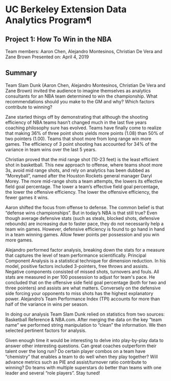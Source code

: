 # UC Berkeley Extension Data Analytics Program¶
## Project 1: How To Win in the NBA
Team members: Aaron Chen, Alejandro Montesinos, Christian De Vera and Zane Brown
Presented on: April 4, 2019


## Summary 

Team Slam Dunk (Aaron Chen, Alejandro Montesinos, Christian De Vera and Zane Brown) invited the audience to imagine themselves as analytics consultants for an NBA team determined to win the championship. What recommendations should you make to the GM and why? Which factors contribute to winning? 

Zane started things off by demonstrating that although the shooting efficiency of NBA teams hasn’t changed much in the last five years coaching philosophy sure has evolved. Teams have finally come to realize that making 36% of three point shots yields more points (1.08)  than 50% of two pointers (1.00). Teams that shoot more from long range win more games. The efficiency of 3 point shooting has accounted for 34% of the variance in team wins over the last 5 years.

Christian proved that the mid range shot (10-23 feet) is the least efficient shot in basketball.
This new approach to offense, where teams shoot more 3s, avoid mid range shots, and rely on analytics has been dubbed as “Moreyball”, named after the Houston Rockets general manager Daryl Morey. The more mid-range shots a team attempts, the lowers its effective field goal percentage. The lower a team’s effective field goal percentage, the lower the offensive efficiency. The lower the offensive efficiency, the fewer games it wins.

Aaron shifted the focus from offense to defense. The common belief is that “defense wins championships”. But in today’s NBA is that still true?  Even though average defensive stats (such as steals, blocked shots, defensive rebounds) are increasing due to faster pace, they do not necessarily help a team win games. However, defensive efficiency is found to go hand in hand in a team winning games. Allow fewer points per possession and you win more games.

Alejandro performed factor analysis, breaking down the stats for a measure that captures the level of team performance scientifically. Principal Component Analysis is  a statistical technique for dimension reduction. In his model,  positive factors included 3-pointers, free throws and assists. Negative components consisted of missed shots, turnovers and fouls.  All stats are measured in per 100 possession to adjust for team's pace. He concluded that on the offensive side field goal percentage (both for two and three pointers)  and assists are what matters. Conversely on the defensive side forcing your opponents to miss shots has the highest explanatory power. Alejandro’s Team Performance Index (TPI) accounts for more than half of the variance in wins per season.

In doing our analysis Team Slam Dunk relied on statistics from two sources: Basketball Reference & NBA.com. After merging the data on the key “team name” we performed string manipulation to “clean” the information. We then selected pertinent factors for analysis.

Given enough time it would be interesting to delve into play-by-play data to answer other interesting questions. Can great coaches outperform their talent over the long run? Do certain player combos on a team have “chemistry” that enables a team to do well when they play together? Will advance metrics such as PIE and assist/turnover ratio contribute to winning? Do teams with multiple superstars do better than teams with one leader and several “role players”. Stay tuned!


